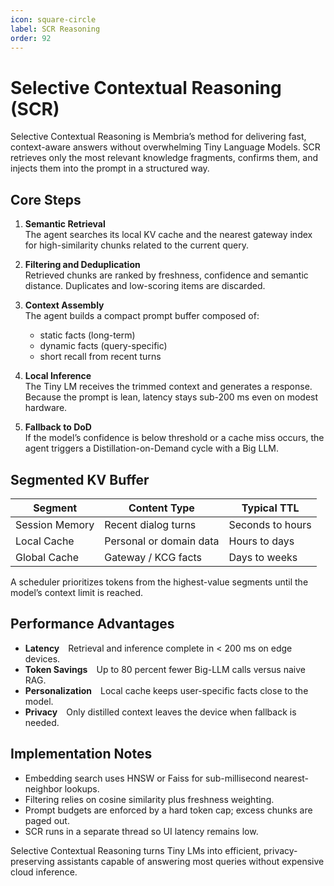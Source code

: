 ```yaml
---
icon: square-circle
label: SCR Reasoning
order: 92
---
```


# Selective Contextual Reasoning (SCR)

Selective Contextual Reasoning is Membria’s method for delivering fast, context-aware answers without overwhelming Tiny Language Models. SCR retrieves only the most relevant knowledge fragments, confirms them, and injects them into the prompt in a structured way.

## Core Steps

1. **Semantic Retrieval**  
   The agent searches its local KV cache and the nearest gateway index for high-similarity chunks related to the current query.

2. **Filtering and Deduplication**  
   Retrieved chunks are ranked by freshness, confidence and semantic distance. Duplicates and low-scoring items are discarded.

3. **Context Assembly**  
   The agent builds a compact prompt buffer composed of:  
   - static facts (long-term)  
   - dynamic facts (query-specific)  
   - short recall from recent turns

4. **Local Inference**  
   The Tiny LM receives the trimmed context and generates a response. Because the prompt is lean, latency stays sub-200 ms even on modest hardware.

5. **Fallback to DoD**  
   If the model’s confidence is below threshold or a cache miss occurs, the agent triggers a Distillation-on-Demand cycle with a Big LLM.

## Segmented KV Buffer

| Segment        | Content Type            | Typical TTL      |
|----------------|-------------------------|------------------|
| Session Memory | Recent dialog turns     | Seconds to hours |
| Local Cache    | Personal or domain data | Hours to days    |
| Global Cache   | Gateway / KCG facts     | Days to weeks    |

A scheduler prioritizes tokens from the highest-value segments until the model’s context limit is reached.

## Performance Advantages

- **Latency** Retrieval and inference complete in < 200 ms on edge devices.  
- **Token Savings** Up to 80 percent fewer Big-LLM calls versus naive RAG.  
- **Personalization** Local cache keeps user-specific facts close to the model.  
- **Privacy** Only distilled context leaves the device when fallback is needed.

## Implementation Notes

- Embedding search uses HNSW or Faiss for sub-millisecond nearest-neighbor lookups.  
- Filtering relies on cosine similarity plus freshness weighting.  
- Prompt budgets are enforced by a hard token cap; excess chunks are paged out.  
- SCR runs in a separate thread so UI latency remains low.

Selective Contextual Reasoning turns Tiny LMs into efficient, privacy-preserving assistants capable of answering most queries without expensive cloud inference.
